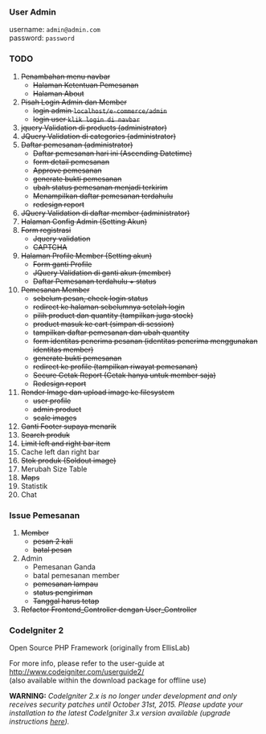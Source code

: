 ### User Admin
username: `admin@admin.com`     
password: `password`

### TODO
1. ~~Penambahan menu navbar~~
	* ~~Halaman Ketentuan Pemesanan~~
	* ~~Halaman About~~
2. ~~Pisah Login Admin dan Member~~
    * ~~login admin `localhost/e-commerce/admin`~~
    * ~~login user `klik login di navbar`~~
3. ~~jquery Validation di products (administrator)~~
4. ~~JQuery Validation di categories (administrator)~~
5. ~~Daftar pemesanan (administrator)~~
	* ~~Daftar pemesanan hari ini (Ascending Datetime)~~ 
	* ~~form detail pemesanan~~
	* ~~Approve pemesanan~~
	* ~~generate bukti pemesanan~~
	* ~~ubah status pemesanan menjadi terkirim~~
	* ~~Menampilkan daftar pemesanan terdahulu~~
	* ~~redesign report~~
6. ~~JQuery Validation di daftar member (administrator)~~
7. ~~Halaman Config Admin (Setting Akun)~~
8. ~~Form registrasi~~
	* ~~Jquery validation~~
	* ~~CAPTCHA~~
9. ~~Halaman Profile Member (Setting akun)~~
	* ~~Form ganti Profile~~
	* ~~JQuery Validation di ganti akun (member)~~
	* ~~Daftar Pemesanan terdahulu + status~~
10. ~~Pemesanan Member~~
	* ~~sebelum pesan, check login status~~
	* ~~redirect ke halaman sebelumnya setelah login~~
	* ~~pilih product dan quantity (tampilkan juga stock)~~
	* ~~product masuk ke cart (simpan di session)~~
	* ~~tampilkan daftar pemesanan dan ubah quantity~~
	* ~~form identitas penerima pesanan (identitas penerima menggunakan identitas member)~~
	* ~~generate bukti pemesanan~~
	* ~~redirect ke profile (tampilkan riwayat pemesanan)~~
	* ~~Secure Cetak Report (Cetak hanya untuk member saja)~~
	* ~~Redesign report~~
11. ~~Render Image dan upload image ke filesystem~~
	* ~~user profile~~
	* ~~admin product~~
	* ~~scale images~~
12. ~~Ganti Footer supaya menarik~~
13. ~~Search produk~~
14. ~~Limit left and right bar item~~
15. Cache left dan right bar
16. ~~Stok produk (Soldout image)~~
17. Merubah Size Table
18. ~~Maps~~
19. Statistik
20. Chat

### Issue Pemesanan
1. ~~Member~~
	* ~~pesan 2 kali~~
	* ~~batal pesan~~
2. Admin
	* Pemesanan Ganda
	* batal pemesanan member
	* ~~pemesanan lampau~~
	* ~~status pengiriman~~
	* ~~Tanggal harus tetap~~
3. ~~Refactor Frontend_Controller dengan User_Controller~~

### CodeIgniter 2
Open Source PHP Framework (originally from EllisLab)

For more info, please refer to the user-guide at http://www.codeigniter.com/userguide2/  
(also available within the download package for offline use)

**WARNING:** *CodeIgniter 2.x is no longer under development and only receives security patches until October 31st, 2015.
Please update your installation to the latest CodeIgniter 3.x version available
(upgrade instructions [here](http://www.codeigniter.com/userguide3/installation/upgrade_300.html)).*
